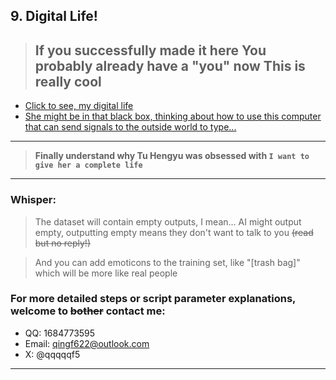 ## 9. Digital Life!
> If you successfully made it here
> You probably already have a "you" now
> This is really cool
> ---
* [Click to see, my digital life](https://cdn.nodeimage.com/i/vnK4rDzV3x8D3x1SzW6PpDlNCcErCnC8.png)
 * [She might be in that black box, thinking about how to use this computer that can send signals to the outside world to type...](https://cdn.nodeimage.com/i/7XlcjZAJBQkTlmyWj3X2dCCE6WedyWYw.png)
---
> **Finally understand why Tu Hengyu was obsessed with `I want to give her a complete life`**
---
### Whisper:
> The dataset will contain empty outputs, I mean...
> AI might output empty, outputting empty means they don't want to talk to you ~~(read but no reply!)~~

> And you can add emoticons to the training set, like "[trash bag]" which will be more like real people
### For more detailed steps or script parameter explanations, welcome to ~~bother~~ contact me:

 * QQ: 1684773595
 * Email: qingf622@outlook.com
 * X: @qqqqqf5
---